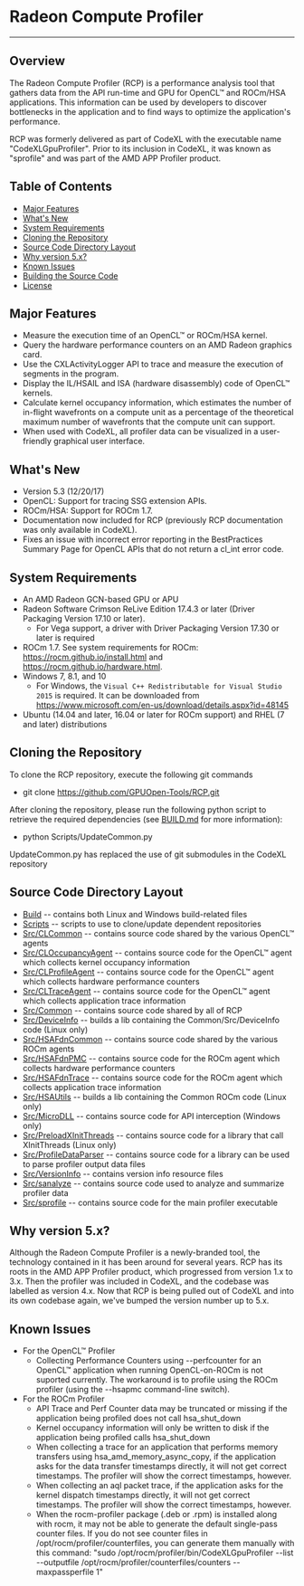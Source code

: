 ﻿# Radeon Compute Profiler
---

## Overview
The Radeon Compute Profiler (RCP) is a performance analysis tool that gathers
data from the API run-time and GPU for OpenCL™ and ROCm/HSA applications. This
information can be used by developers to discover bottlenecks in the application
and to find ways to optimize the application's performance.

RCP was formerly delivered as part of CodeXL with the executable name
"CodeXLGpuProfiler". Prior to its inclusion in CodeXL, it was known as
"sprofile" and was part of the AMD APP Profiler product.

## Table of Contents
* [Major Features](#major-features)
* [What's New](#whats-new)
* [System Requirements](#system-requirements)
* [Cloning the Repository](#cloning-the-repository)
* [Source Code Directory Layout](#source-code-directory-layout)
* [Why version 5.x?](#why-version-5x)
* [Known Issues](#known-issues)
* [Building the Source Code](BUILD.md)
* [License](LICENSE)

## Major Features
* Measure the execution time of an OpenCL™ or ROCm/HSA kernel.
* Query the hardware performance counters on an AMD Radeon graphics card.
* Use the CXLActivityLogger API to trace and measure the execution of segments in the program.
* Display the IL/HSAIL and ISA (hardware disassembly) code of OpenCL™ kernels.
* Calculate kernel occupancy information, which estimates the number of in-flight wavefronts on a compute unit as a percentage of the theoretical maximum number of wavefronts that the compute unit can support.
* When used with CodeXL, all profiler data can be visualized in a user-friendly graphical user interface.

## What's New
* Version 5.3 (12/20/17)
 * OpenCL: Support for tracing SSG extension APIs.
 * ROCm/HSA: Support for ROCm 1.7.
 * Documentation now included for RCP (previously RCP documentation was only available in CodeXL).
 * Fixes an issue with incorrect error reporting in the BestPractices Summary Page for OpenCL APIs that do not return a cl_int error code.

## System Requirements
* An AMD Radeon GCN-based GPU or APU
* Radeon Software Crimson ReLive Edition 17.4.3 or later (Driver Packaging Version 17.10 or later).
  * For Vega support, a driver with Driver Packaging Version 17.30 or later is required
* ROCm 1.7. See system requirements for ROCm: https://rocm.github.io/install.html and https://rocm.github.io/hardware.html.
* Windows 7, 8.1, and 10
  * For Windows, the `Visual C++ Redistributable for Visual Studio 2015` is required. It can be downloaded from https://www.microsoft.com/en-us/download/details.aspx?id=48145
* Ubuntu (14.04 and later, 16.04 or later for ROCm support) and RHEL (7 and later) distributions

## Cloning the Repository
To clone the RCP repository, execute the following git commands
 * git clone https://github.com/GPUOpen-Tools/RCP.git

After cloning the repository, please run the following python script to retrieve the required dependencies (see [BUILD.md](BUILD.md) for more information):
 * python Scripts/UpdateCommon.py

UpdateCommon.py has replaced the use of git submodules in the CodeXL repository

## Source Code Directory Layout
* [Build](Build) -- contains both Linux and Windows build-related files
* [Scripts](Scripts) -- scripts to use to clone/update dependent repositories
* [Src/CLCommon](Src/CLCommon) -- contains source code shared by the various OpenCL™ agents
* [Src/CLOccupancyAgent](Src/CLOccupancyAgent) -- contains source code for the OpenCL™ agent which collects kernel occupancy information
* [Src/CLProfileAgent](Src/CLProfileAgent) -- contains source code for the OpenCL™ agent which collects hardware performance counters
* [Src/CLTraceAgent](Src/CLTraceAgent) -- contains source code for the OpenCL™ agent which collects application trace information
* [Src/Common](Src/Common) -- contains source code shared by all of RCP
* [Src/DeviceInfo](Src/DeviceInfo) -- builds a lib containing the Common/Src/DeviceInfo code (Linux only)
* [Src/HSAFdnCommon](Src/HSAFdnCommon) -- contains source code shared by the various ROCm agents
* [Src/HSAFdnPMC](Src/HSAFdnPMC) -- contains source code for the ROCm agent which collects hardware performance counters
* [Src/HSAFdnTrace](Src/HSAFdnTrace) -- contains source code for the ROCm agent which collects application trace information
* [Src/HSAUtils](Src/HSAUtils) -- builds a lib containing the Common ROCm code (Linux only)
* [Src/MicroDLL](Src/MicroDLL) -- contains source code for API interception (Windows only)
* [Src/PreloadXInitThreads](Src/PreloadXInitThreads) -- contains source code for a library that call XInitThreads (Linux only)
* [Src/ProfileDataParser](Src/ProfileDataParser) -- contains source code for a library can be used to parse profiler output data files
* [Src/VersionInfo](Src/VersionInfo) -- contains version info resource files
* [Src/sanalyze](Src/sanalyze) -- contains source code used to analyze and summarize profiler data
* [Src/sprofile](Src/sprofile) -- contains source code for the main profiler executable

## Why version 5.x?
Although the Radeon Compute Profiler is a newly-branded tool, the technology
contained in it has been around for several years. RCP has its roots in the AMD
APP Profiler product, which progressed from version 1.x to 3.x. Then the profiler
was included in CodeXL, and the codebase was labelled as version 4.x. Now that RCP
is being pulled out of CodeXL and into its own codebase again, we've bumped the
version number up to 5.x.

## Known Issues
* For the OpenCL™ Profiler
  * Collecting Performance Counters using --perfcounter for an OpenCL™ application when running OpenCL-on-ROCm is not suported currently. The workaround is to profile using the ROCm profiler (using the --hsapmc command-line switch).
* For the ROCm Profiler
  * API Trace and Perf Counter data may be truncated or missing if the application being profiled does not call hsa_shut_down
  * Kernel occupancy information will only be written to disk if the application being profiled calls hsa_shut_down
  * When collecting a trace for an application that performs memory transfers using hsa_amd_memory_async_copy, if the application asks for the data transfer timestamps directly, it will not get correct timestamps. The profiler will show the correct timestamps, however.
  * When collecting an aql packet trace, if the application asks for the kernel dispatch timestamps directly, it will not get correct timestamps. The profiler will show the correct timestamps, however.
  * When the rocm-profiler package (.deb or .rpm) is installed along with rocm, it may not be able to generate the default single-pass counter files. If you do not see counter files in /opt/rocm/profiler/counterfiles, you can generate them manually with this command: "sudo /opt/rocm/profiler/bin/CodeXLGpuProfiler --list --outputfile /opt/rocm/profiler/counterfiles/counters --maxpassperfile 1"
